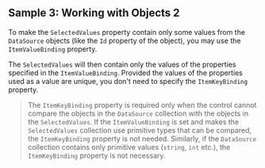 ## Sample 3: Working with Objects 2

To make the `SelectedValues` property contain only some values from the `DataSource` objects (like the `Id` property of the object), you may use the `ItemValueBinding` property.

The `SelectedValues` will then contain only the values of the properties specified in the `ItemValueBinding`. Provided the values of the properties used as a value are unique, you don't need to specify the `ItemKeyBinding` property.

> The `ItemKeyBinding` property is required only when the control cannot compare the objects in the `DataSource` collection with the objects in the `SelectedValues`. If the `ItemValueBinding` is set and makes the `SelectedValues` collection use primitive types that can be compared, the `ItemKeyBinding` property is not needed. Similarly, if the `DataSource` collection contains only primitive values (`string`, `int` etc.), the `ItemKeyBinding` property is not necessary. 
